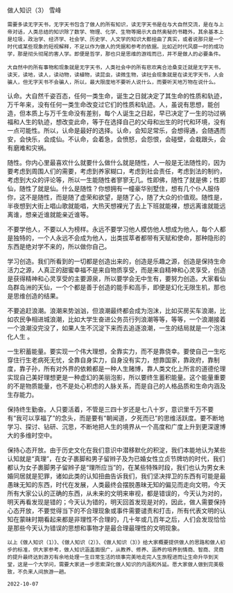做人知识（3）
雪峰

    需要多读无字天书，无字天书包含了做人的所有知识，读无字天书是在与大自然交流，是在与上帝对话，人类总结的知识除了数学、物理、化学、生物等揭示大自然奥秘的书籍外，其余基本上是垃圾，政治学、经济学、社会学、历史学、人文学的知识大都扭曲了真实，或者说那只是一个时代或某些现象的短视解释，不足以作为做人的凭据和参考的依据。比如近时代风靡一时的成功学，那是彻头彻尾的害人学。即便是哲学，那也只是思维的游戏而已，并不是做人的必要条件。

    大自然中的所有事物和现象就是无字天书，人类社会中的所有悲欢离合沧桑变迁就是无字天书，读天，读地，读人，读动物，读植物，读昆虫，读微生物，读社会现象就是在读无字天书，人会骗人，但无字天书不会骗人，所以，最大限度地不要听人说什么，而要听天地万物在说什么。

   认命。大自然千姿百态，任何一类生命，诞生之日就决定了其生命的性质和轨迹，万千年来，没有任何一类生命改变过它们的性质和轨迹。人，虽说有思想，能创造，但本质上与万千生命没有差别，每个人诞生之日起，早已决定了一生的功过祸福和人生的轨迹，想改变此命，等于在选择自己的父母和出生的时代和环境，没有一点可能性。所以，认命是最好的选择。认命，会知足常乐，会想得通，会随遇而安，会快乐，会成仙。不认命，会着急，会愤怒，会怨恨，会碰壁，会栽跟头，会有磨难和灾祸。

   随性。你内心里最喜欢什么就要什么做什么就是随性，人一般是无法随性的，因为要考虑到周围人们的需要，考虑到养家糊口，考虑到社会责任，考虑到法的制约，考虑到大众的评论等，所以一生能随性者寥寥无几。性即佛，随性了就是佛；性即仙，随性了就是仙。什么是随性？你想拥有一幢豪华别墅住，想有几个仆人服侍你，这不是随性，而是随了虚荣和欲望，是随了心，随了大众的价值观。随性是，半夜想到大街上唱山歌就能唱，大热天想裸光了去上下班就能裸，想远离谁就能远离谁，想亲近谁就能亲近谁等。

   不要学他人，不要以人为榜样。永远不要学习他人模仿他人想成为他人，每个人都是独特的，一个人永远不会成为他人，出类拔萃者都带有天赋和使命，那种隐形的东西是绝对学不来的，所以做你自己。

   学习创造。我们所看到的一切都是创造出来的，创造是乐趣之源，创造是保持生命活力之源，人真正的甜蜜幸福不是来自物质享受，而是来自精神和心灵享受，创造是获得精神和心灵享受的主要源泉，所以要学会无中生有，要努力创造。大家看仙岛群岛洲的天仙，一个个都是善于创造的能手和高手，即便是幻化无限生机，那也是思维创造的结果。

   不要追赶浪潮。浪潮来势汹汹，但浪潮最终都会成为泡沫，比如买房买车浪潮，比如农民争相进城浪潮，比如大学生奋进公务员行列浪潮等等，等等，一个浪潮接着一个浪潮没完没了，如果人生不沉淀下来而去追逐浪潮，一生的结局就是一个泡沫化人生 。

   一生积蓄能量。要实现一个伟大理想，全靠实力，而不是靠侥幸。要使自己一生吃穿住行生老病死无忧，全靠自身实力，自身没有实力，想靠国家，靠政府，靠制度，靠子孙，所有对外界的依赖都是一种人生赌博，靠人类文化上所言的道德伦理实现自己美好理想更是一种虚幻的美丽泡影，所以要终生蓄积能量。这个能量重要的不是物质能量，也不是处心积虑的人脉关系，而是自己的人格品质和生命内涵及生存能力。

   保持终生勤奋。人只要活着，不管是三四十岁还是七八十岁，意识里千万不要有“我可以享福了”的念头，而是要有“朝闻道，夕死而已”的思维活跃度。要不断地学习、探讨、钻研、沉思，不断地把人生的境界从一个高度和广度上升到更深邃博大的多维时空中。

   保持心态开放。由于历史文化在我们意识中潜移默化的积淀，我们本能地认为某些认知就是“真理”，在女子裹脚和男子留辫子及为已婚女性立贞节牌坊的时代，我们都认为女子裹脚男子留辫子是“理所应当”的，在某些特殊时段，我们也认为男女未婚同居就是犯罪，诸如此类的认知扭曲告诉我们，我们坚决捍卫的东西有可能是最愚昧无知的东西，时代在发展，人类最终会摆脱愚昧无知的偏见而走向文明，今天所有大家公认的正确的东西，从未来的文明来审视，都是错误的，今天认为对的，明天再看发现是错的；今天认为错的，明天回首发现是对的，因此，做人需要保持心态开放，不要觉得当下的不合理现象或事件需要谴责和打击，所有代表文明的认知在蒙昧时期看起来都是非理性不合理的，几十年或几百年之后，人们会发现恰恰是那些今天认为错误的思想和事物才是最合理最理性的文明现象。

    以上《做人知识（1）》、《做人知识（2）》、《做人知识（3）》给大家概要提供做人的思路和做人初步的标准，供大家参考，做人知识涵盖面很广，从教养、修养、涵养的培养到情商、智商、灵商的提升最终达到游刃有余地处理一生日常生活的琐事完美地走完人生旅程进而让生命升华到天堂，这是一个大学问，需要大家进一步思索深化做人知识的内涵和外延。愿大家做人做到完美极致，不负来人间旅游一趟。

    2022-10-07